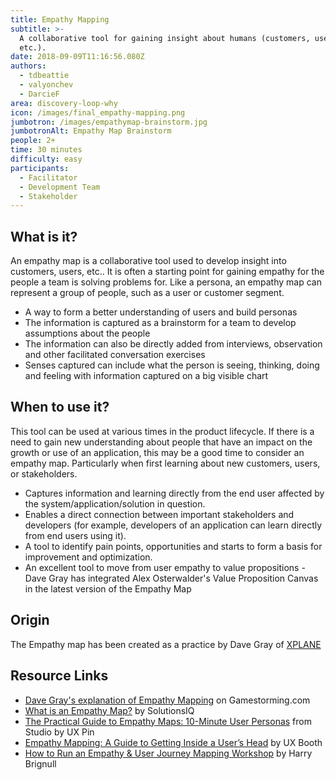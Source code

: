 ```yaml
---
title: Empathy Mapping
subtitle: >-
  A collaborative tool for gaining insight about humans (customers, users,
  etc.).
date: 2018-09-09T11:16:56.080Z
authors:
  - tdbeattie
  - valyonchev
  - DarcieF
area: discovery-loop-why
icon: /images/final_empathy-mapping.png
jumbotron: /images/empathymap-brainstorm.jpg
jumbotronAlt: Empathy Map Brainstorm
people: 2+
time: 30 minutes
difficulty: easy
participants:
  - Facilitator
  - Development Team
  - Stakeholder
---
```

## What is it?

An empathy map is a collaborative tool used to develop insight into customers, users, etc.. It is often a starting point for gaining empathy for the people a team is solving problems for. Like a persona, an empathy map can represent a group of people, such as a user or customer segment.

* A way to form a better understanding of users and build personas
* The information is captured as a brainstorm for a team to develop assumptions about the people 
* The information can also be directly added from interviews, observation and other facilitated conversation exercises
* Senses captured can include what the person is seeing, thinking, doing and feeling with information captured on a big visible chart

## When to use it?

This tool can be used at various times in the product lifecycle. If there is a need to gain new understanding about people that have an impact on the growth or use of an application, this may be a good time to consider an empathy map. Particularly when first learning about new customers, users, or stakeholders.

* Captures information and learning directly from the end user affected by the system/application/solution in question.
* Enables a direct connection between important stakeholders and developers (for example, developers of an application can learn directly from end users using it).
* A tool to identify pain points, opportunities and starts to form a basis for improvement and optimization. 
* An excellent tool to move from user empathy to value propositions - Dave Gray has integrated Alex Osterwalder's Value Proposition Canvas in the latest version of the Empathy Map

## Origin

The Empathy map has been created as a practice by Dave Gray of [XPLANE](http://www.xplane.com/)

## Resource Links

* [Dave Gray's explanation of Empathy Mapping](https://gamestorming.com/empathy-mapping/) on Gamestorming.com
* [What is an Empathy Map?](https://www.solutionsiq.com/resource/blog-post/what-is-an-empathy-map/) by SolutionsIQ
* [The Practical Guide to Empathy Maps: 10-Minute User Personas](https://www.uxpin.com/studio/blog/the-practical-guide-to-empathy-maps-creating-a-10-minute-persona/) from Studio by UX Pin
* [Empathy Mapping: A Guide to Getting Inside a User’s Head](https://www.uxbooth.com/articles/empathy-mapping-a-guide-to-getting-inside-a-users-head/) by UX Booth
* [How to Run an Empathy & User Journey Mapping Workshop](https://medium.com/@harrybr/how-to-run-an-empathy-user-journey-mapping-workshop-813f3737067) by Harry Brignull

